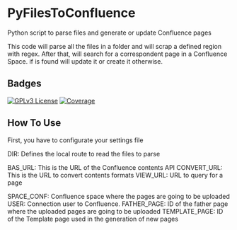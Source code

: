 # PyFilesToConfluence
Python script to parse files and generate or update Confluence pages

This code will parse all the files in a folder and will scrap a defined region with regex.
After that, will search for a correspondent page in a Confluence Space. 
if is found will update it or create it otherwise. 
## Badges


[![GPLv3 License](https://img.shields.io/badge/License-GPL%20v3-yellow.svg)](https://opensource.org/licenses/)
[![Coverage](https://img.shields.io/gitlab/coverage/fscheu/PyFilesToConfluence/master)](https://opensource.org/licenses/)

## How To Use

First, you have to configurate your settings file

DIR: Defines the local route to read the files to parse

BAS_URL: This is the URL of the Confluence contents API
CONVERT_URL: This is the URL to convert contents formats 
VIEW_URL: URL to query for a page

SPACE_CONF: Confluence space where the pages are going to be uploaded
USER: Connection user to Confluence. 
FATHER_PAGE: ID of the father page where the uploaded pages are going to be uploaded
TEMPLATE_PAGE: ID of the Template page used in the generation of new pages
